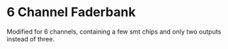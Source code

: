 # 6 Channel Faderbank

Modified for 6 channels, containing a few smt chips and only two outputs instead of three.
